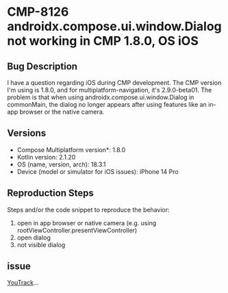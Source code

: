 # CMP-8126 androidx.compose.ui.window.Dialog not working in CMP 1.8.0, OS iOS

## Bug Description

I have a question regarding iOS during CMP development. The CMP version I'm using is 1.8.0, and for multiplatform-navigation, it's 2.9.0-beta01.
The problem is that when using androidx.compose.ui.window.Dialog in commonMain, the dialog no longer appears after using features like an in-app browser or the native camera.

## Versions

- Compose Multiplatform version*: 1.8.0
- Kotlin version: 2.1.20
- OS (name, version, arch): 18.3.1
- Device (model or simulator for iOS issues): iPhone 14 Pro

## Reproduction Steps
Steps and/or the code snippet to reproduce the behavior:

1. open in app browser or native camera (e.g. using rootViewController.presentViewController)
2. open dialog
3. not visible dialog

## issue
[YouTrack](https://youtrack.jetbrains.com/issue/CMP-8126/androidx.compose.ui.window.Dialog-not-working-in-CMP-1.8.0-OS-iOS)…